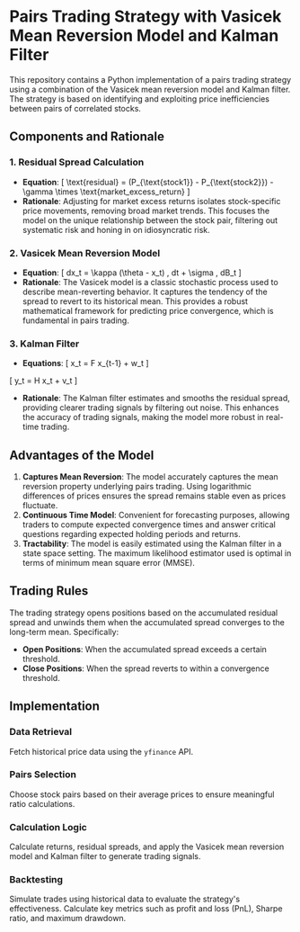 # Pairs Trading Strategy with Vasicek Mean Reversion Model and Kalman Filter

This repository contains a Python implementation of a pairs trading strategy using a combination of the Vasicek mean reversion model and Kalman filter. The strategy is based on identifying and exploiting price inefficiencies between pairs of correlated stocks.

## Components and Rationale

### 1. Residual Spread Calculation
- **Equation**: \[ \text{residual} = (P_{\text{stock1}} - P_{\text{stock2}}) - \gamma \times \text{market\_excess\_return} \]
- **Rationale**: Adjusting for market excess returns isolates stock-specific price movements, removing broad market trends. This focuses the model on the unique relationship between the stock pair, filtering out systematic risk and honing in on idiosyncratic risk.

### 2. Vasicek Mean Reversion Model
- **Equation**: \[ dx_t = \kappa (\theta - x_t) \, dt + \sigma \, dB_t \]
- **Rationale**: The Vasicek model is a classic stochastic process used to describe mean-reverting behavior. It captures the tendency of the spread to revert to its historical mean. This provides a robust mathematical framework for predicting price convergence, which is fundamental in pairs trading.

### 3. Kalman Filter
- **Equations**: 
  \[ 
x_t = F x_{t-1} + w_t 
\]

\[ 
y_t = H x_t + v_t 
\]
- **Rationale**: The Kalman filter estimates and smooths the residual spread, providing clearer trading signals by filtering out noise. This enhances the accuracy of trading signals, making the model more robust in real-time trading.

## Advantages of the Model
1. **Captures Mean Reversion**: The model accurately captures the mean reversion property underlying pairs trading. Using logarithmic differences of prices ensures the spread remains stable even as prices fluctuate.
2. **Continuous Time Model**: Convenient for forecasting purposes, allowing traders to compute expected convergence times and answer critical questions regarding expected holding periods and returns.
3. **Tractability**: The model is easily estimated using the Kalman filter in a state space setting. The maximum likelihood estimator used is optimal in terms of minimum mean square error (MMSE).

## Trading Rules
The trading strategy opens positions based on the accumulated residual spread and unwinds them when the accumulated spread converges to the long-term mean. Specifically:
- **Open Positions**: When the accumulated spread exceeds a certain threshold.
- **Close Positions**: When the spread reverts to within a convergence threshold.

## Implementation

### Data Retrieval
Fetch historical price data using the `yfinance` API.

### Pairs Selection
Choose stock pairs based on their average prices to ensure meaningful ratio calculations.

### Calculation Logic
Calculate returns, residual spreads, and apply the Vasicek mean reversion model and Kalman filter to generate trading signals.

### Backtesting
Simulate trades using historical data to evaluate the strategy's effectiveness. Calculate key metrics such as profit and loss (PnL), Sharpe ratio, and maximum drawdown.
